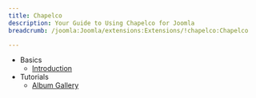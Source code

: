 ```yaml
---
title: Chapelco
description: Your Guide to Using Chapelco for Joomla
breadcrumb: /joomla:Joomla/extensions:Extensions/!chapelco:Chapelco

---
```


* Basics
    * [Introduction]()
* Tutorials
    * [Album Gallery]()
